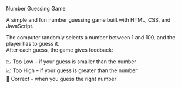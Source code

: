 Number Guessing Game  

A simple and fun number guessing game built with HTML, CSS, and JavaScript.  

The computer randomly selects a number between 1 and 100, and the player has to guess it.  
After each guess, the game gives feedback:  

 📉 Too Low – if your guess is smaller than the number  
 📈 Too High – if your guess is greater than the number  
 🎉 Correct – when you guess the right number  
